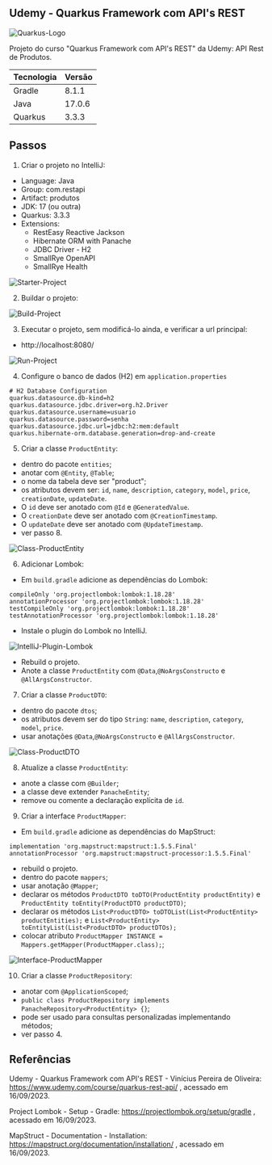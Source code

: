 ## Udemy - Quarkus Framework com API's REST
![Quarkus-Logo](/imgs/Img-0-QuarkusLogo.png)

Projeto do curso "Quarkus Framework com API's REST" da Udemy: API Rest de Produtos.

| Tecnologia | Versão |
|------------|--------|
| Gradle     | 8.1.1  |
| Java       | 17.0.6 |
| Quarkus    | 3.3.3  |


## Passos
1. Criar o projeto no IntelliJ:
- Language: Java
- Group: com.restapi
- Artifact: produtos
- JDK: 17 (ou outra)
- Quarkus: 3.3.3
- Extensions:
    * RestEasy Reactive Jackson
    * Hibernate ORM with Panache
    * JDBC Driver - H2
    * SmallRye OpenAPI
    * SmallRye Health

![Starter-Project](/imgs/Img-1-Starter.jpg)

2. Buildar o projeto:

![Build-Project](/imgs/Img-2-Build.jpg)

3. Executar o projeto, sem modificá-lo ainda, e verificar a url principal:
- http://localhost:8080/

![Run-Project](/imgs/Img-3-Run.jpg)

4. Configure o banco de dados (H2) em `application.properties`
````
# H2 Database Configuration
quarkus.datasource.db-kind=h2
quarkus.datasource.jdbc.driver=org.h2.Driver
quarkus.datasource.username=usuario
quarkus.datasource.password=senha
quarkus.datasource.jdbc.url=jdbc:h2:mem:default
quarkus.hibernate-orm.database.generation=drop-and-create
````

5. Criar a classe `ProductEntity`:
- dentro do pacote `entities`;
- anotar com `@Entity`, `@Table`;
- o nome da tabela deve ser "product";
- os atributos devem ser: `id`, `name`, `description`, `category`, `model`, `price`, `creationDate`, `updateDate`.
- O `id` deve ser anotado com `@Id` e `@GeneratedValue`.
- O `creationDate` deve ser anotado com `@CreationTimestamp`.
- O `updateDate` deve ser anotado com `@UpdateTimestamp`.
- ver passo 8.

![Class-ProductEntity](/imgs/Img-4-Class-ProductEntity-b.jpg)

6. Adicionar Lombok:
- Em `build.gradle` adicione as dependências do Lombok:
```
compileOnly 'org.projectlombok:lombok:1.18.28'
annotationProcessor 'org.projectlombok:lombok:1.18.28'
testCompileOnly 'org.projectlombok:lombok:1.18.28'
testAnnotationProcessor 'org.projectlombok:lombok:1.18.28'
```
- Instale o plugin do Lombok no IntelliJ.

![IntelliJ-Plugin-Lombok](/imgs/Img-5-IntelliJ-Plugin-Lombok.jpg)

- Rebuild o projeto.
- Anote a classe `ProductEntity` com `@Data`,`@NoArgsConstructo` e `@AllArgsConstructor`.

7. Criar a classe `ProductDTO`:
- dentro do pacote `dtos`;
- os atributos devem ser do tipo `String`: `name`, `description`, `category`, `model`, `price`.
- usar anotações `@Data`,`@NoArgsConstructo` e `@AllArgsConstructor`.

![Class-ProductDTO](/imgs/Img-6-Class-ProductDTO-b.jpg)

8. Atualize a classe `ProductEntity`:
- anote a classe com `@Builder`;
- a classe deve extender `PanacheEntity`;
- remove ou comente a declaração explícita de `id`.

9. Criar a interface `ProductMapper`:
- Em `build.gradle` adicione as dependências do MapStruct:
```
implementation 'org.mapstruct:mapstruct:1.5.5.Final'
annotationProcessor 'org.mapstruct:mapstruct-processor:1.5.5.Final'
```
- rebuild o projeto.
- dentro do pacote `mappers`;
- usar anotação `@Mapper`;
- declarar os métodos `ProductDTO toDTO(ProductEntity productEntity)` e `ProductEntity toEntity(ProductDTO productDTO)`;
- declarar os métodos `List<ProductDTO> toDTOList(List<ProductEntity> productEntities);` e `List<ProductEntity> toEntityList(List<ProductDTO> productDTOs);`
- colocar atributo `ProductMapper INSTANCE = Mappers.getMapper(ProductMapper.class);`;

![Interface-ProductMapper](/imgs/Img-7-Interface-ProductMapper.jpg)

10. Criar a classe `ProductRepository`:
- anotar com `@ApplicationScoped`;
- `public class ProductRepository implements PanacheRepository<ProductEntity> {}`;
- pode ser usado para consultas personalizadas implementando métodos;
- ver passo 4.


## Referências
Udemy - Quarkus Framework com API's REST - Vinícius Pereira de Oliveira:
https://www.udemy.com/course/quarkus-rest-api/ , acessado em 16/09/2023.

Project Lombok - Setup - Gradle:
https://projectlombok.org/setup/gradle , acessado em 16/09/2023.

MapStruct - Documentation - Installation:
https://mapstruct.org/documentation/installation/ , acessado em 16/09/2023.